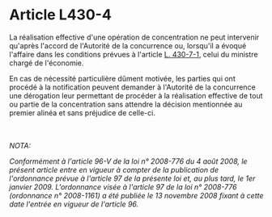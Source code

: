 # Article L430-4

<p>La réalisation effective d'une opération de concentration ne peut intervenir qu'après l'accord de l'Autorité de la concurrence ou, lorsqu'il a évoqué l'affaire dans les conditions prévues à l'article <a href='/affichCodeArticle.do?cidTexte=LEGITEXT000005634379&idArticle=LEGIARTI000019294759&dateTexte=&categorieLien=cid' title='Code de commerce. - art. L430-7-1 (VD)'>L. 430-7-1</a>, celui du ministre chargé de l'économie. </p><p>En cas de nécessité particulière dûment motivée, les parties qui ont procédé à la notification peuvent demander à l'Autorité de la concurrence une dérogation leur permettant de procéder à la réalisation effective de tout ou partie de la concentration sans attendre la décision mentionnée au premier alinéa et sans préjudice de celle-ci.</p><br/><br/><i>NOTA:<p>Conformément à l'article 96-V de la loi n° 2008-776 du 4 août 2008, le présent article entre en vigueur à compter de la publication de l'ordonnance prévue à l'article 97 de la présente loi et, au plus tard, le 1er janvier 2009. L'ordonnance visée à l'article 97 de la loi n° 2008-776 (ordonnance n° 2008-1161) a été publiée le 13 novembre 2008 fixant à cette date l'entrée en vigueur de l'article 96. <br clear='none'/></p></i>